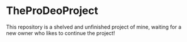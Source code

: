 # TheProDeoProject
This repository is a shelved and unfinished project of mine, waiting for a new owner who likes to continue the project!
